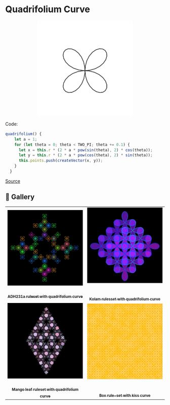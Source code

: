 # Quadrifolium Curve

<p align="center"><img src="shape_images/quadrifolium.jpg" alt="quadrifolium curve" width="300px"></p>

Code:

```JavaScript
quadrifolium() {
    let a = 1;
    for (let theta = 0; theta < TWO_PI; theta += 0.1) {
      let x = this.r * (2 * a * pow(sin(theta), 2) * cos(theta));
      let y = this.r * (2 * a * pow(cos(theta), 2) * sin(theta));
      this.points.push(createVector(x, y));
    }
  }
```

[Source](https://mathcurve.com/courbes2d.gb/trefle/trefle.shtml)

## 🌄 Gallery

<!-- IMAGE-LIST:START - Do not remove or modify this section -->
<!-- prettier-ignore-start -->
<!-- markdownlint-disable -->
<table>
  <tbody>
   <tr>
     <td align="center"><a href=""> <img class="img" src="../assets/Ruleset-shape-examples/ADH231a-quadrifolium.jpg" alt="ADH231a ruleset with quadrifolium curve" style="vertical-align:top;" width="500" /><br /><sub><b><br/>ADH231a ruleset with quadrifolium curve</b></sub></a></td>
     <td align="center"><a href=""> <img class="img" src="../assets/Ruleset-shape-examples/kolam-quadrifolium.jpg" alt="Kolam rulesset with quadrifolium curve" style=" display: block;
    margin-left: auto;
    margin-right: auto;" width="500" /><br /><sub><b><br/>Kolam rulesset with quadrifolium curve</b></sub></a></td>
    </tr>
    <tr>
     <td align="center"><a href=""> <img class="img" src="../assets/Ruleset-shape-examples/mango-leaf-quadrifolium.jpg" alt="Mango leaf ruleset with quadrifolium curve" style="vertical-align:top;" width="500" /><br /><sub><b><br/>Mango leaf ruleset with quadrifolium curve</b></sub></a></td>
     <td align="center"><a href=""> <img class="img" src="../assets/Ruleset-shape-examples/hilbert-quadrifolium.jpg" alt="Hilbert rule-set with quadrifolium curve" style=" display: block;
    margin-left: auto;
    margin-right: auto;" width="500" /><br /><sub><b><br/>Box  rule-set with kiss curve</b></sub></a></td>
    </tr>
    
  
    
 </tbody>
</table>

<!-- markdownlint-restore -->
<!-- prettier-ignore-end -->

<!-- IMAGE-LIST:END -->
